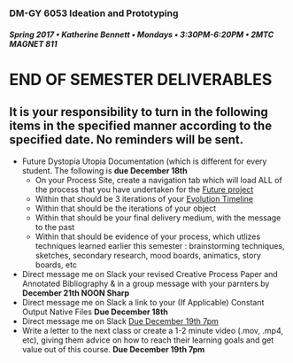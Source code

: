### DM-GY 6053 Ideation and Prototyping
##### Spring 2017 • Katherine Bennett • Mondays • 3:30PM-6:20PM • 2MTC MAGNET 811

# END OF SEMESTER DELIVERABLES

 
## It is your responsibility to turn in the following items in the specified manner according to the specified date. No reminders will be sent.

<ul>
<li>Future Dystopia Utopia Documentation (which is different for every student. The following is <strong> due December 18th </strong>
	<ul> 
		<li> On your Process Site, create a navigation tab which will load ALL of the process that you have undertaken for the <a href="future.md">Future project</a></li>
		<li> Within that should be 3 iterations of your <a href="evolution_timeline.md"> Evolution Timeline </a></li>
		<li> Within that should be the iterations of your object</li>
		<li> Within that should be your final delivery medium, with the message to the past </li>
		<li> Within that should be evidence of your process, which utlizes techniques learned earlier this semester : brainstorming techniques, sketches, secondary research, mood boards, animatics, story boards, etc </li>
	</ul></li>
<li>Direct message me on Slack your revised Creative Process Paper and Annotated Bibliography &amp; in a group message with your parnters by <strong> December 21th NOON Sharp </strong></li>
<li> Direct message me on Slack a link to your (If Applicable) Constant Output Native Files <strong> Due December 18th </strong> </li>
<li>Direct message me on Slack <a href = "I&P_final_self_assessment_2017.pdf" Final Self Assessment as pdf <strong> Due December 19th 7pm </strong> </a></li>
<Li>Write a letter to the next class or create a 1-2 minute video (.mov, .mp4, etc), giving them advice on how to reach their learning goals and get value out of this course. <strong> Due December 19th 7pm </strong></li>
</ul>





